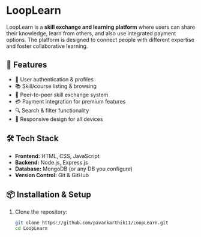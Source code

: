 # LoopLearn  

LoopLearn is a **skill exchange and learning platform** where users can share their knowledge, learn from others, and also use integrated payment options. The platform is designed to connect people with different expertise and foster collaborative learning.  

## 🚀 Features  
- 👤 User authentication & profiles  
- 📚 Skill/course listing & browsing  
- 🔄 Peer-to-peer skill exchange system  
- 💳 Payment integration for premium features  
- 🔍 Search & filter functionality  
- 📱 Responsive design for all devices  

## 🛠 Tech Stack  
- **Frontend:** HTML, CSS, JavaScript  
- **Backend:** Node.js, Express.js  
- **Database:** MongoDB (or any DB you configure)  
- **Version Control:** Git & GitHub  

## 📦 Installation & Setup  
1. Clone the repository:  
   ```bash
   git clone https://github.com/pavankarthik11/LoopLearn.git
   cd LoopLearn
